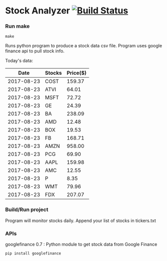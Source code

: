 # Stock Analyzer [![Build Status](https://travis-ci.org/ogoyal/StockAnalyzer.svg?branch=master)](https://travis-ci.org/ogoyal/StockAnalyzer)

### Run make
```
make
```

Runs python program to produce a stock data csv file. Program uses google finance api to pull stock info.

Today's data:

| Date| Stocks| Price($) | 
| --- | --- | ---  | 
| 2017-08-23| COST| 159.37 | 
| 2017-08-23| ATVI| 64.01 | 
| 2017-08-23| MSFT| 72.72 | 
| 2017-08-23| GE| 24.39 | 
| 2017-08-23| BA| 238.09 | 
| 2017-08-23| AMD| 12.48 | 
| 2017-08-23| BOX| 19.53 | 
| 2017-08-23| FB| 168.71 | 
| 2017-08-23| AMZN| 958.00 | 
| 2017-08-23| PCG| 69.90 | 
| 2017-08-23| AAPL| 159.98 | 
| 2017-08-23| AMC| 12.55 | 
| 2017-08-23| P| 8.35 | 
| 2017-08-23| WMT| 79.96 | 
| 2017-08-23| FDX| 207.07 | 

### Build/Run project

Program will monitor stocks daily. Append your list of stocks in tickers.txt

### APIs
googlefinance 0.7 : Python module to get stock data from Google Finance

```
pip install googlefinance
```

